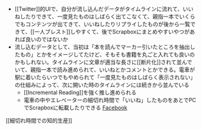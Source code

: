 
- [[Twitter]]的UIで、自分が流し込んだデータがタイムラインに流れて、いいねしたりできて、一度見たものはしばらく出てこなくて、親指一本でいくらでもコンテンツが出てきて、いいねしたりリプライしたものが後から一覧できて、[[一人ブレスト]]しやすくて、後でScrapboxにまとめやすいやつがあれば良いのではないか
- 流し込むデータとして、当初は「本を読んでマーカー引いたところを抽出したもの」とかをイメージしてたけど、そもそも書籍を丸ごと入れても良いのかもしれない。タイムラインに文章が適当な長さに[[断片化]]されて並んでいて、親指一本で読み進められて、いいねとかコメントとかできる。電車が駅に着いたらいつでもやめられて「一度見たものはしばらく表示されない」の仕組みによって、次に開いた時のタイムラインには続きから並んでいる
    - [[Incremental Reading]]を強く推し進められる
    - 電車の中やエレベーターの細切れ時間で「いいね」したものをあとでPCでScrapboxに転載したりできる
[Facebook](https://www.facebook.com/nishiohirokazu/posts/10217249248599799)

[[細切れ時間での知的生産]]

